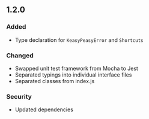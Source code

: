 ## 1.2.0
### Added
* Type declaration for `KeasyPeasyError` and `Shortcuts` 
### Changed
* Swapped unit test framework from Mocha to Jest
* Separated typings into individual interface files
* Separated classes from index.js
### Security
* Updated dependencies